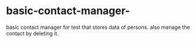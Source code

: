 # basic-contact-manager-
basic contact manager for test that stores data of persons.
also manage the contact by deleting it.
